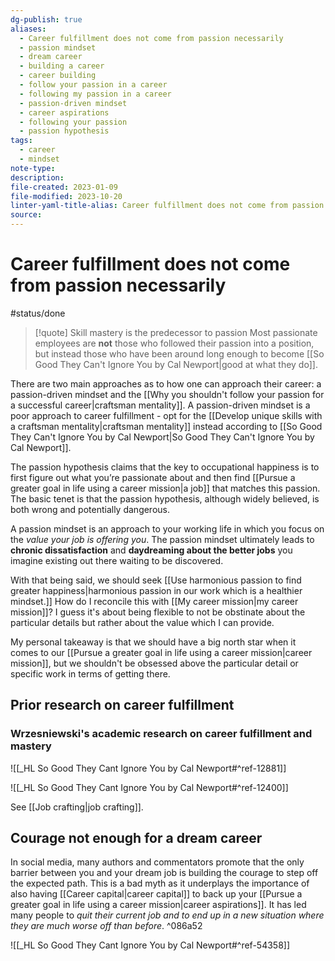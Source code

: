 ```yaml
---
dg-publish: true
aliases:
  - Career fulfillment does not come from passion necessarily
  - passion mindset
  - dream career
  - building a career
  - career building
  - follow your passion in a career
  - following my passion in a career
  - passion-driven mindset
  - career aspirations
  - following your passion
  - passion hypothesis
tags:
  - career
  - mindset
note-type: 
description: 
file-created: 2023-01-09
file-modified: 2023-10-20
linter-yaml-title-alias: Career fulfillment does not come from passion necessarily
source: 
---
```


# Career fulfillment does not come from passion necessarily

 #status/done

> [!quote] Skill mastery is the predecessor to passion
> Most passionate employees are **not** those who followed their passion into a position, but instead those who have been around long enough to become [[So Good They Can't Ignore You by Cal Newport|good at what they do]].

There are two main approaches as to how one can approach their career: a passion-driven mindset and the [[Why you shouldn't follow your passion for a successful career|craftsman mentality]]. A passion-driven mindset is a poor approach to career fulfillment - opt for the [[Develop unique skills with a craftsman mentality|craftsman mentality]] instead according to [[So Good They Can't Ignore You by Cal Newport|So Good They Can't Ignore You by Cal Newport]].

The passion hypothesis claims that the key to occupational happiness is to first figure out what you’re passionate about and then find [[Pursue a greater goal in life using a career mission|a job]] that matches this passion. The basic tenet is that the passion hypothesis, although widely believed, is both wrong and potentially dangerous.

A passion mindset is an approach to your working life in which you focus on the *value your job is offering you*. The passion mindset ultimately leads to **chronic dissatisfaction** and **daydreaming about the better jobs** you imagine existing out there waiting to be discovered.

With that being said, we should seek [[Use harmonious passion to find greater happiness|harmonious passion in our work which is a healthier mindset.]]  How do I reconcile this with [[My career mission|my career mission]]? I guess it's about being flexible to not be obstinate about the particular details but rather about the value which I can provide.

My personal takeaway is that we should have a big north star when it comes to our [[Pursue a greater goal in life using a career mission|career mission]], but we shouldn't be obsessed above the particular detail or specific work in terms of getting there.

## Prior research on career fulfillment

### Wrzesniewski's academic research on career fulfillment and mastery

![[_HL So Good They Cant Ignore You by Cal Newport#^ref-12881]]

![[_HL So Good They Cant Ignore You by Cal Newport#^ref-12400]]

See [[Job crafting|job crafting]].

## Courage not enough for a dream career

In social media, many authors and commentators promote that the only barrier between you and your dream job is building the courage to step off the expected path. This is a bad myth as it underplays the importance of also having [[Career capital|career capital]] to back up your [[Pursue a greater goal in life using a career mission|career aspirations]]. It has led many people to *quit their current job and to end up in a new situation where they are much worse off than before*. ^086a52

![[_HL So Good They Cant Ignore You by Cal Newport#^ref-54358]]
